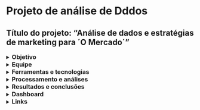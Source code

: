 # Projeto de análise de Dddos

## Título do projeto: “Análise de dados e estratégias de marketing para ´O Mercado´”

  <details>
  <summary><strong style="font-size: 16px;">Objetivo</strong></summary> 
    
  O objetivo principal deste projeto é analisar o comportamento de compra dos clientes da loja ´O Mercado´, que atua no ramo de produtos alimentícios importados, visando identificar padrões de consumo, segmentar a base de clientes e propor estratégias eficazes para aumentar a fidelização, o engajamento e a lucratividade da empresa. A análise busca responder ao desafio da loja em reter seus clientes e se adaptar às novas preferências dos consumidores.

  </details>
  
  <details>
  <summary><strong style="font-size: 16px;">Equipe</strong></summary>
    
  Cassia Silva

  </details>
  
  <details>
  <summary><strong style="font-size: 16px;">Ferramentas e tecnologias</strong></summary>

  - Google Sheets: tratamento, limpeza, organização, construção de dashboards visuais e análise exploratória dos dados.
  - Looker Studio: construção de dashboards visuais e relatórios interativos.
  - Tabelas Dinâmicas: para cruzamento e segmentação de informações demográficas e comportamentais.
  - Funções e fórmulas do Excel/Sheets: como FILTER, QUERY, IMPORTRANGE, UNIQUE, SEERRO, CONT.SE, PROCV, DATADIF, SOMA, MÉDIA, ÉCÉL.VAZIA, IFS, SE, SE.OU, SE.E, MAXIFS, MAIOR, QUARTIL, 
  CONCATENA.

  </details>
  
  <details>
  <summary><strong style="font-size: 16px;">Processamento e análises</strong></summary>
    
  Os dados brutos foram inicialmente integrados no Google Sheets a partir de três planilhas, passando por um processo de limpeza, organização e padronização. Foram tratadas através de fórmulas as informações duplicadas, campos nulos e estruturadas variáveis como idade, faixa etária, renda média e intervalos entre compras.
  
  Aplicou-se a metodologia RFM (Recência, Frequência e Valor) para segmentar os clientes com base em seu comportamento de compra. Essa segmentação foi cruzada com dados demográficos como estado civil, filhos, nível de escolaridade, idade e resposta a campanhas de marketing, utilizando fórmulas e tabelas dinâmicas.
 
  A média entre compras e transações mensais também foram calculadas para análise de engajamento ao longo do tempo.

  </details>
  
  <details>
  <summary><strong style="font-size: 16px;">Resultados e conclusões</strong></summary>
    
  63% da base de clientes está inativa, revelando falhas na retenção e engajamento.
  
  A maioria dos melhores clientes são adultos entre 40 e 70 anos, casados, com filhos e renda média-alta.
  
  A resposta às campanhas de marketing foi baixa — mesmo entre os grupos mais lucrativos.
  
  O canal online tem menor fidelização que a loja física, apontando para uma necessidade de melhoria na experiência digital.
  
  A falta de segmentação nas campanhas foi um fator-chave para o baixo retorno sobre o investimento em marketing.
  
  **A partir dessa análise, foram definidas ações estratégicas como:**
   - Segmentação de campanhas com base no perfil RFM e dados demográficos;
   - Ações de reativação voltadas aos clientes em risco;
   - Melhoria da experiência digital;
   - Monitoramento contínuo da frequência de compra para antecipar perdas.
  
  **Limitações/Próximos passos:** 
   - Nem todos os campos estavam completos, o que pode limitar a análise mais refinada de alguns perfis de clientes.
   - O sistema de pontuação RFM poderia ser complementado com indicadores de satisfação ou comportamento digital (como cliques em campanhas).
  
  **Como próximos passos, recomenda-se:**

**🛍️ 1. Melhorar a experiência do cliente**
  - Criar programas de fidelidade personalizados.
  - Personalizar o e-commerce com base no perfil de compra.
  - Oferecer recomendações automáticas usando RFM e preferências.
  - Incentivar clientes presenciais a usarem o canal online com cupons exclusivos.

**📈 2. Segmentar e otimizar campanhas**
  - Dividir campanhas por perfil RFM, idade e presença de filhos.
  - Testar diferentes mensagens para cada público.
  - Usar testes A/B para descobrir o que mais engaja.
  - Redirecionar a verba para os grupos com melhor retorno.

**🔁 3. Reativar clientes inativos**
  - Identificar clientes que já foram valiosos e estão inativos.
  - Criar campanhas específicas para reaproximá-los.

**🔎 4. Acompanhar e aprender com os dados**
  - Monitorar resultados com dashboards dinâmicos.
  - Realizar pesquisas e entrevistas para entender melhor os clientes.
  - Analisar padrões por localização, se houver dados de CEP.

**🔗 5. Integrar e automatizar**
  - Unificar dados nas plataformas de e-commerce e CRM para garantir ações consistentes e automatizadas.

  </details>
  
  <details>
  <summary><strong style="font-size: 16px;">Dashboard</strong></summary>
    
 ![Image](https://github.com/user-attachments/assets/a2303469-d0a7-4207-84a1-95fecf36fe4e)

  </details>
  
  <details>
  <summary><strong style="font-size: 16px;">Links</strong></summary>

  - [Dashboard](https://lookerstudio.google.com/s/inw1JAff4GI)
  - [Apresentação Google Slide](https://docs.google.com/presentation/d/1W5Sm9oo71Yjt9K5Q4cSMeyNJV32YzOvPQ-r0dZPGsEw/edit?usp=sharing)
